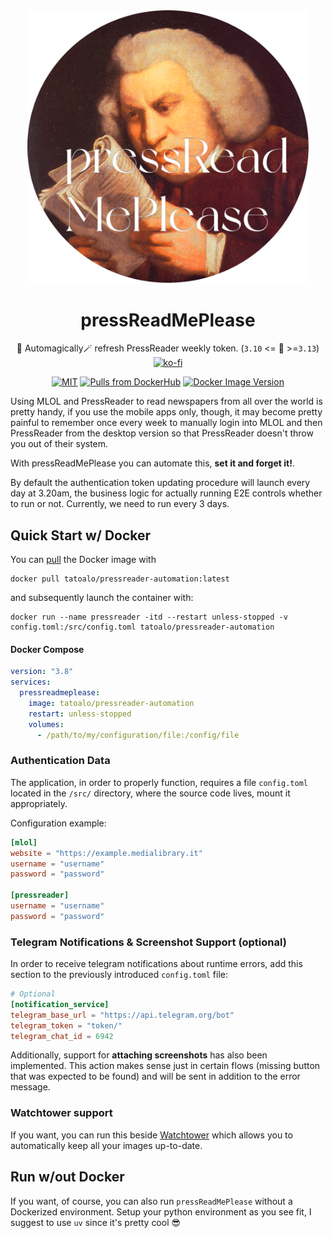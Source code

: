 <div align="center">
  <img src="./assets/logo.png" width="450" />

# pressReadMePlease

🦄 Automagically🪄 refresh PressReader weekly token.
(`3.10` <= 🐍 >=`3.13`)
<br/>
[![ko-fi](https://ko-fi.com/img/githubbutton_sm.svg)](https://ko-fi.com/F1F7ABOVF)

[![MIT](https://img.shields.io/github/license/tatoalo/pressReadMePlease)](https://github.com/tatoalo/pressReadMePlease) [![Pulls from DockerHub](https://img.shields.io/docker/pulls/tatoalo/pressreader-automation.svg)](https://hub.docker.com/r/tatoalo/pressreader-automation) [![Docker Image Version](https://img.shields.io/docker/v/tatoalo/pressreader-automation?sort=semver)][hub]

[hub]: https://hub.docker.com/r/tatoalo/pressreader-automation/

</div>

Using MLOL and PressReader to read newspapers from all over the world is pretty handy, if you use the mobile apps only, though, it may become pretty painful to remember once every week to manually login into MLOL and then PressReader from the desktop version so that PressReader doesn't throw you out of their system.

With pressReadMePlease you can automate this, **set it and forget it!**.

By default the authentication token updating procedure will launch every day at 3.20am, the business logic for actually running E2E controls whether to run or not. Currently, we need to run every 3 days.

## Quick Start w/ Docker

You can [pull](https://hub.docker.com/r/tatoalo/pressreader-automation) the Docker image with

```
docker pull tatoalo/pressreader-automation:latest
```

and subsequently launch the container with:

```
docker run --name pressreader -itd --restart unless-stopped -v config.toml:/src/config.toml tatoalo/pressreader-automation
```

#### Docker Compose

```yaml
version: "3.8"
services:
  pressreadmeplease:
    image: tatoalo/pressreader-automation
    restart: unless-stopped
    volumes:
      - /path/to/my/configuration/file:/config/file
```

### Authentication Data

The application, in order to properly function, requires a file `config.toml` located in the `/src/` directory, where the source code lives, mount it appropriately.

Configuration example:

```toml
[mlol]
website = "https://example.medialibrary.it"
username = "username"
password = "password"

[pressreader]
username = "username"
password = "password"
```

### Telegram Notifications & Screenshot Support (optional)

In order to receive telegram notifications about runtime errors, add this section to the previously introduced `config.toml` file:

```toml
# Optional
[notification_service]
telegram_base_url = "https://api.telegram.org/bot"
telegram_token = "token/"
telegram_chat_id = 6942
```

Additionally, support for **attaching screenshots** has also been implemented.
This action makes sense just in certain flows (missing button that was expected to be found) and will be sent in addition to the error message.

### Watchtower support

If you want, you can run this beside [Watchtower](https://github.com/containrrr/watchtower) which allows you to automatically keep all your images up-to-date.

## Run w/out Docker

If you want, of course, you can also run `pressReadMePlease` without a Dockerized environment.
Setup your python environment as you see fit, I suggest to use `uv` since it's pretty cool 😎
